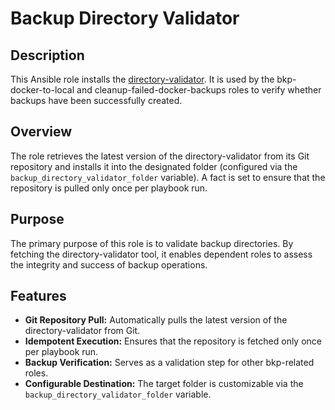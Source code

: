 # Backup Directory Validator

## Description

This Ansible role installs the [directory-validator](https://github.com/kevinveenbirkenbach/directory-validator.git). It is used by the bkp-docker-to-local and cleanup-failed-docker-backups roles to verify whether backups have been successfully created.

## Overview

The role retrieves the latest version of the directory-validator from its Git repository and installs it into the designated folder (configured via the `backup_directory_validator_folder` variable). A fact is set to ensure that the repository is pulled only once per playbook run.

## Purpose

The primary purpose of this role is to validate backup directories. By fetching the directory-validator tool, it enables dependent roles to assess the integrity and success of backup operations.

## Features

- **Git Repository Pull:** Automatically pulls the latest version of the directory-validator from Git.
- **Idempotent Execution:** Ensures that the repository is fetched only once per playbook run.
- **Backup Verification:** Serves as a validation step for other bkp-related roles.
- **Configurable Destination:** The target folder is customizable via the `backup_directory_validator_folder` variable.
